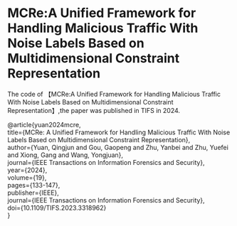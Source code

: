 # MCRe:A Unified Framework for Handling Malicious Traffic With Noise Labels Based on Multidimensional Constraint Representation

The code of 【MCRe:A Unified Framework for Handling Malicious Traffic With Noise Labels Based on Multidimensional Constraint Representation】,the paper was published in TIFS in 2024.

@article{yuan2024mcre,  
     title={MCRe: A Unified Framework for Handling Malicious Traffic With Noise Labels Based on Multidimensional Constraint Representation},  
    author={Yuan, Qingjun and Gou, Gaopeng and Zhu, Yanbei and Zhu, Yuefei and Xiong, Gang and Wang, Yongjuan},  
    journal={IEEE Transactions on Information Forensics and Security},  
    year={2024},  
    volume={19},  
    pages={133-147},  
    publisher={IEEE},  
    journal={IEEE Transactions on Information Forensics and Security},   
    doi={10.1109/TIFS.2023.3318962}  
} 
